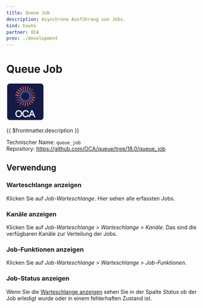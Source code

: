```yaml
---
title: Queue Job
description: Asynchrone Ausführung von Jobs.
kind: howto
partner: OCA
prev: ./development
---
```


# Queue Job
![icon_oca_app](attachments/icon_oca_app.png)

{{ $frontmatter.description }}

Technischer Name: `queue_job`\
Repository: <https://github.com/OCA/queue/tree/18.0/queue_job>

## Verwendung

### Warteschlange anzeigen

Klicken Sie auf *Job-Warteschlange*. Hier sehen alle erfassten Jobs.

### Kanäle anzeigen

Klicken Sie auf *Job-Warteschlange > Warteschlange > Kanäle*. Das sind die verfügbaren Kanäle zur Verteilung der Jobs.

### Job-Funktionen anzeigen

Klicken Sie auf *Job-Warteschlange > Warteschlange > Job-Funktionen*.

### Job-Status anzeigen

Wenn Sie die [Warteschlange anzeigen](#Warteschlange%20anzeigen) sehen Sie in der Spalte *Status* ob der Job erledigt wurde oder in einem fehlerhaften Zustand ist.
